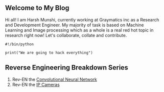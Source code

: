 ## Welcome to My Blog

Hi all! I am Harsh Munshi, currently working at Graymatics inc as a Research and Development Engineer. My majority of task is based on Machine Learning and Image processing which as a whole is a real red hot topic in research right now! Let's collaborate, collate and contribute.


```
#!/bin/python

print("We are going to hack everything")
```

## Reverse Engineering Breakdown Series
1. Rev-EN the [Convolutional Neural Network](makenet.md)
2. Rev-EN the [IP Cameras](hackipcams.md)
